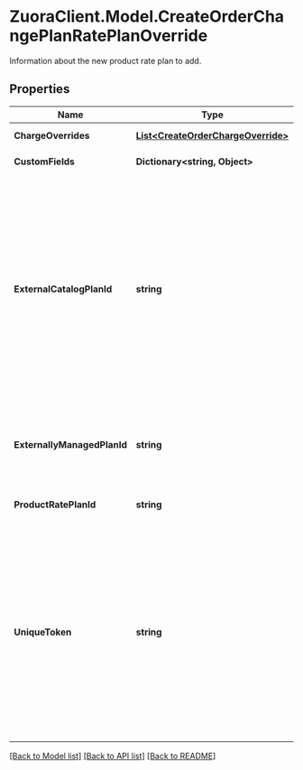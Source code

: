 # ZuoraClient.Model.CreateOrderChangePlanRatePlanOverride
Information about the new product rate plan to add.  

## Properties

Name | Type | Description | Notes
------------ | ------------- | ------------- | -------------
**ChargeOverrides** | [**List&lt;CreateOrderChargeOverride&gt;**](CreateOrderChargeOverride.md) | List of charges associated with the rate plan.  | [optional] 
**CustomFields** | **Dictionary&lt;string, Object&gt;** | Container for custom fields of a Rate Plan object.  | [optional] 
**ExternalCatalogPlanId** | **string** | An external ID of the product rate plan to be added. You can use this field to specify a product rate plan that is imported from an external system. The value of the &#x60;externalCatalogPlanId&#x60; field must match one of the values that are predefined in the &#x60;externallyManagedPlanIds&#x60; field on a product rate plan.  **Note:** If both &#x60;externalCatalogPlanId&#x60; and &#x60;productRatePlanId&#x60; are provided. They must point to the same product rate plan. Otherwise, the request would fail.  | [optional] 
**ExternallyManagedPlanId** | **string** | Indicates the unique identifier for the rate plan purchased on a third-party store. This field is used to represent a subscription rate plan created through third-party stores.  | [optional] 
**ProductRatePlanId** | **string** | Internal identifier of the product rate plan that the rate plan is based on.  | [optional] 
**UniqueToken** | **string** | Unique identifier for the rate plan. This identifier enables you to refer to the rate plan before the rate plan has an internal identifier in Zuora.  For instance, suppose that you want to use a single order to add a product to a subscription and later update the same product. When you add the product, you can set a unique identifier for the rate plan. Then when you update the product, you can use the same unique identifier to specify which rate plan to modify.  | [optional] 

[[Back to Model list]](../README.md#documentation-for-models) [[Back to API list]](../README.md#documentation-for-api-endpoints) [[Back to README]](../README.md)

